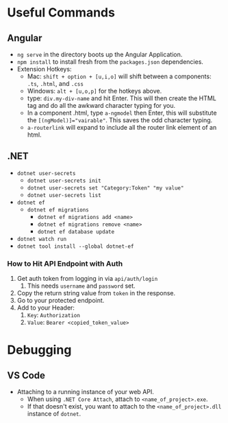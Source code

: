 # Useful Commands
## Angular
* `ng serve` in the directory boots up the Angular Application.
* `npm install` to install fresh from the `packages.json` dependencies.
* Extension Hotkeys:
    * Mac: `shift + option + [u,i,o]` will shift between a components: `.ts`, `.html`, and `.css`
    * Windows: `alt + [u,o,p]` for the hotkeys above.
    * type: `div.my-div-name` and hit Enter. This will then create the HTML tag and do all the awkward character typing for you.
    * In a component .html, type `a-ngmodel` then Enter, this will substitute the `[(ngModel)]="vairable"`. This saves the odd character typing.
    * `a-routerlink` will expand to include all the router link element of an html.

## .NET
* `dotnet user-secrets`
    * `dotnet user-secrets init`
    * `dotnet user-secrets set "Category:Token" "my value"`
    * `dotnet user-secrets list`
* `dotnet ef`
    * `dotnet ef migrations`
        * `dotnet ef migrations add <name>`
        * `dotnet ef migrations remove <name>`
        * `dotnet ef database update`
* `dotnet watch run`
* `dotnet tool install --global dotnet-ef`

### How to Hit API Endpoint with Auth
1. Get auth token from logging in via `api/auth/login`
    1. This needs `username` and `password` set.
1. Copy the return string value from `token` in the response.
1. Go to your protected endpoint.
1. Add to your Header:
    1. `Key`: `Authorization`
    1. `Value`: `Bearer <copied_token_value>`

# Debugging
## VS Code
* Attaching to a running instance of your web API.
    * When using `.NET Core Attach`, attach to `<name_of_project>.exe`.
    * If that doesn't exist, you want to attach to the `<name_of_project>.dll` instance of `dotnet`.